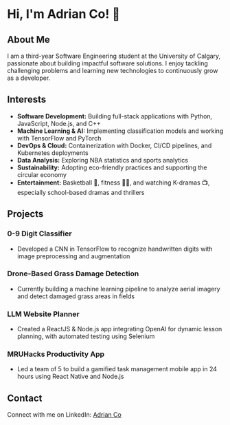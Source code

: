 # Hi, I'm Adrian Co! 👋

## About Me

I am a third-year Software Engineering student at the University of Calgary, passionate about building impactful software solutions. I enjoy tackling challenging problems and learning new technologies to continuously grow as a developer.

## Interests

* **Software Development:** Building full-stack applications with Python, JavaScript, Node.js, and C++
* **Machine Learning & AI:** Implementing classification models and working with TensorFlow and PyTorch
* **DevOps & Cloud:** Containerization with Docker, CI/CD pipelines, and Kubernetes deployments
* **Data Analysis:** Exploring NBA statistics and sports analytics
* **Sustainability:** Adopting eco-friendly practices and supporting the circular economy
* **Entertainment:** Basketball 🏀, fitness 🏋️‍♂️, and watching K-dramas 📺, especially school-based dramas and thrillers

## Projects

### 0-9 Digit Classifier

* Developed a CNN in TensorFlow to recognize handwritten digits with image preprocessing and augmentation

### Drone-Based Grass Damage Detection

* Currently building a machine learning pipeline to analyze aerial imagery and detect damaged grass areas in fields

### LLM Website Planner

* Created a ReactJS & Node.js app integrating OpenAI for dynamic lesson planning, with automated testing using Selenium

### MRUHacks Productivity App

* Led a team of 5 to build a gamified task management mobile app in 24 hours using React Native and Node.js

## Contact

Connect with me on LinkedIn: [Adrian Co](https://www.linkedin.com/in/your-profile)
